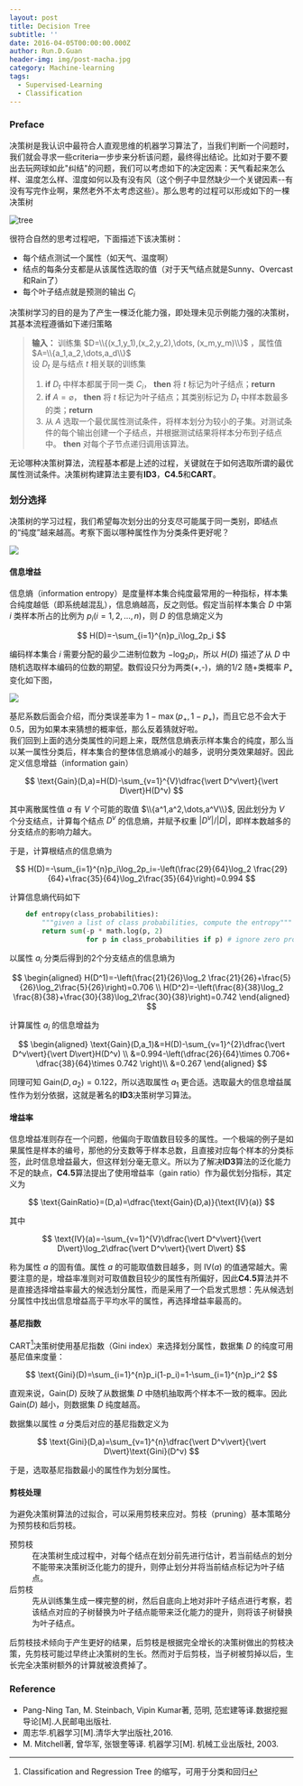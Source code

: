 ```yaml
---
layout: post
title: Decision Tree
subtitle: ''
date: 2016-04-05T00:00:00.000Z
author: Run.D.Guan
header-img: img/post-macha.jpg
category: Machine-learning
tags:
  - Supervised-Learning
  - Classification
---
```


### Preface
决策树是我认识中最符合人直观思维的机器学习算法了，当我们判断一个问题时，我们就会寻求一些criteria一步步来分析该问题，最终得出结论。比如对于要不要出去玩网球如此"纠结"的问题，我们可以考虑如下的决定因素：天气看起来怎么样、温度怎么样、湿度如何以及有没有风（这个例子中显然缺少一个关键因素--有没有写完作业啊，果然老外不太考虑这些）。那么思考的过程可以形成如下的一棵决策树

![tree](http://7xqutp.com1.z0.glb.clouddn.com/dt2.PNG)

很符合自然的思考过程吧，下面描述下该决策树：

 * 每个结点测试一个属性（如天气、温度啊）
 * 结点的每条分支都是从该属性选取的值（对于天气结点就是Sunny、Overcast和Rain了）
 * 每个叶子结点就是预测的输出 $C_i$

决策树学习的目的是为了产生一棵泛化能力强，即处理未见示例能力强的决策树，其基本流程遵循如下递归策略

>**输入：** 训练集 $D=\\{(x_1,y_1),(x_2,y_2),\dots, (x_m,y_m)\\}$ ，属性值 $A=\\{a_1,a_2,\dots,a_d\\}$  
设 $D_t$ 是与结点 $t$ 相关联的训练集   
>1.  **if** $D_t$ 中样本都属于同一类 $C_i$，  **then** 将 $t$ 标记为叶子结点；**return**  
>2.  **if** $A=\varnothing$， **then** 将 $t$ 标记为叶子结点；其类别标记为 $D_t$ 中样本数最多的类；**return**  
>3.  从 $A$ 选取一个最优属性测试条件，将样本划分为较小的子集。对测试条件的每个输出创建一个子结点，并根据测试结果将样本分布到子结点中。 **then** 对每个子节点递归调用该算法。

无论哪种决策树算法，流程基本都是上述的过程，关键就在于如何选取所谓的最优属性测试条件。决策树构建算法主要有**ID3**，**C4.5**和**CART**。

### 划分选择

决策树的学习过程，我们希望每次划分出的分支尽可能属于同一类别，即结点的“纯度”越来越高。考察下面以哪种属性作为分类条件更好呢？

![](http://7xqutp.com1.z0.glb.clouddn.com/attri.png?imageView/2/w/600/q/100)

#### 信息增益
信息熵（information entropy）是度量样本集合纯度最常用的一种指标，样本集合纯度越低（即系统越混乱），信息熵越高，反之则低。假定当前样本集合 $D$ 中第 $i$ 类样本所占的比例为 $p_i (i=1,2,\dots,n)$，则 $D$ 的信息熵定义为

$$
    H(D)=-\sum_{i=1}^{n}p_i\log_2p_i
$$

编码样本集合 $i$ 需要分配的最少二进制位数为 $-\log_2p_i$，所以 $H(D)$ 描述了从 $D$ 中随机选取样本编码的位数的期望。数假设只分为两类(+,-)，熵的$1/2$ 随+类概率 $P_+$ 变化如下图，

![](http://7xqutp.com1.z0.glb.clouddn.com/dt1.PNG?imageView/2/w/490/q/90)

基尼系数后面会介绍，而分类误差率为 $1-\max(p_+,1-p_+)$，而且它总不会大于0.5，因为如果本来猜想的概率低，那么反着猜就好啦。  
我们回到上面的选分类属性的问题上来，既然信息熵表示样本集合的纯度，那么当以某一属性分类后，样本集合的整体信息熵减小的越多，说明分类效果越好。因此定义信息增益（information gain）

$$
\text{Gain}(D,a)=H(D)-\sum_{v=1}^{V}\dfrac{\vert D^v\vert}{\vert D\vert}H(D^v)
$$

其中离散属性值 $a$ 有 $V$ 个可能的取值 $\\{a^1,a^2,\dots,a^V\\}$, 因此划分为 $V$ 个分支结点，计算每个结点 $D^v$ 的信息熵，并赋予权重 $\vert D^v\vert /\vert D\vert$，即样本数越多的分支结点的影响力越大。

于是，计算根结点的信息熵为

$$
    H(D)=-\sum_{i=1}^{n}p_i\log_2p_i=-\left(\frac{29}{64}\log_2 \frac{29}{64}+\frac{35}{64}\log_2\frac{35}{64}\right)=0.994
$$

计算信息熵代码如下

```python
    def entropy(class_probabilities):
        """given a list of class probabilities, compute the entropy"""
        return sum(-p * math.log(p, 2)
                   for p in class_probabilities if p) # ignore zero probabilities
```
以属性 $a_i$ 分类后得到的2个分支结点的信息熵为

$$
\begin{aligned}
        H(D^1)=-\left(\frac{21}{26}\log_2 \frac{21}{26}+\frac{5}{26}\log_2\frac{5}{26}\right)=0.706 \\
        H(D^2)=-\left(\frac{8}{38}\log_2 \frac{8}{38}+\frac{30}{38}\log_2\frac{30}{38}\right)=0.742
\end{aligned}
$$

计算属性 $a_i$ 的信息增益为

$$
\begin{aligned}
        \text{Gain}(D,a_1)&=H(D)-\sum_{v=1}^{2}\dfrac{\vert D^v\vert}{\vert D\vert}H(D^v) \\
        &=0.994-\left(\dfrac{26}{64}\times 0.706+ \dfrac{38}{64}\times 0.742 \right)\\
        &=0.267
\end{aligned}
$$

同理可知 $\text{Gain}(D,a_2)=0.122$，所以选取属性 $a_1$ 更合适。选取最大的信息增益属性作为划分依据，这就是著名的**ID3**决策树学习算法。

#### 增益率

信息增益准则存在一个问题，他偏向于取值数目较多的属性。一个极端的例子是如果属性是样本的编号，那他的分支数等于样本总数，且直接对应每个样本的分类标签，此时信息增益最大，但这样划分毫无意义。所以为了解决**ID3**算法的泛化能力不足的缺点，**C4.5**算法提出了使用增益率（gain ratio）作为最优划分指标，其定义为

$$
    \text{GainRatio}=(D,a)=\dfrac{\text{Gain}(D,a)}{\text{IV}(a)}
$$

其中

$$
    \text{IV}(a)=-\sum_{v=1}^{V}\dfrac{\vert D^v\vert}{\vert D\vert}\log_2\dfrac{\vert D^v\vert}{\vert D\vert}
$$

称为属性 $a$ 的固有值。属性 $a$ 的可能取值数目越多，则 $\text{IV}(a)$ 的值通常越大。需要注意的是，增益率准则对可取值数目较少的属性有所偏好，因此**C4.5**算法并不是直接选择增益率最大的候选划分属性，而是采用了一个启发式思想：先从候选划分属性中找出信息增益高于平均水平的属性，再选择增益率最高的。

#### 基尼指数
CART[^key]决策树使用基尼指数（Gini index）来选择划分属性，数据集 $D$ 的纯度可用基尼值来度量：

$$
    \text{Gini}(D)=\sum_{i=1}^{n}p_i(1-p_i)=1-\sum_{i=1}^{n}p_i^2
$$

直观来说，$\text{Gain}(D)$ 反映了从数据集 $D$ 中随机抽取两个样本不一致的概率。因此 $\text{Gain}(D)$ 越小，则数据集 $D$ 纯度越高。

数据集以属性 $a$ 分类后对应的基尼指数定义为

$$
    \text{Gini}(D,a)=\sum_{v=1}^{n}\dfrac{\vert D^v\vert}{\vert D\vert}\text{Gini}(D^v)
$$

于是，选取基尼指数最小的属性作为划分属性。

#### 剪枝处理
为避免决策树算法的过拟合，可以采用剪枝来应对。剪枝（pruning）基本策略分为预剪枝和后剪枝。
<dl>
  <dt>预剪枝</dt>
  <dd>在决策树生成过程中，对每个结点在划分前先进行估计，若当前结点的划分不能带来决策树泛化能力的提升，则停止划分并将当前结点标记为叶子结点。</dd>
  <dt>后剪枝</dt>
  <dd>先从训练集生成一棵完整的树，然后自底向上地对非叶子结点进行考察，若该结点对应的子树替换为叶子结点能带来泛化能力的提升，则将该子树替换为叶子结点。</dd>
</dl>
后剪枝技术倾向于产生更好的结果，后剪枝是根据完全增长的决策树做出的剪枝决策，先剪枝可能过早终止决策树的生长。然而对于后剪枝，当子树被剪掉以后，生长完全决策树额外的计算就被浪费掉了。

[^key]: Classification and Regression Tree 的缩写，可用于分类和回归

### Reference
* Pang-Ning Tan, M. Steinbach, Vipin Kumar著, 范明, 范宏建等译.数据挖掘导论[M].人民邮电出版社.
* 周志华.机器学习[M].清华大学出版社,2016.
* M. Mitchell著, 曾华军, 张银奎等译. 机器学习[M]. 机械工业出版社, 2003.

